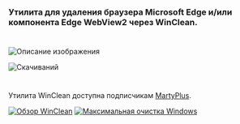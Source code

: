 ### Утилита для удаления браузера Microsoft Edge и/или компонента Edge WebView2 через WinClean.
#
![Описание изображения](https://i.ibb.co/nN34GpCp/19-FD3-CC0-EC5-A-45-FF-A032-9-D73-F762-DC0-F.png)

![Скачиваний](https://img.shields.io/github/downloads/MartyFiles/EdgeKiller/Release/total?style=for-the-badge&label=Скачиваний&color=blue&logo=download)

#

Утилита WinClean доступна подписчикам [MartyPlus](https://t.me/martyfiles/1146).

[![Обзор WinClean](https://img.shields.io/badge/Обзор%20WinClean-red?style=for-the-badge&logo=youtube)](https://www.youtube.com/watch?v=5NBqbUUB1Pk)
[![Максимальная очистка Windows](https://img.shields.io/badge/Максимальная%20очистка%20Windows-red?style=for-the-badge&logo=youtube)](https://www.youtube.com/watch?v=id06E58oafI)


